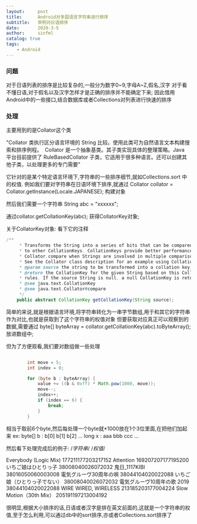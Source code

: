```yaml
---
layout:     post
title:      Android对多国语言字符串进行排序
subtitle:   举例对日语排序
date:       2020-3-5
author:     sinfml
catalog: true
tags:
    - Android
---
```


### 问题

对于日语列表的排序是比较复杂的,一般分为数字0~9,字母A~Z,假名,汉字
对于看不懂日语,对于假名以及汉字怎样才是正确的排序并不能确定下来;
因此借用Android中的一些接口,结合数据库或者Collections对列表进行快速的排序

### 处理

主要用到的是Collator这个类

"Collator 类执行区分语言环境的 String 比较。使用此类可为自然语言文本构建搜索和排序例程。 
Collator 是一个抽象基类。其子类实现具体的整理策略。Java 平台目前提供了 RuleBasedCollator 子类，它适用于很多种语言。还可以创建其他子类，以处理更多的专门需要"

它针对的是某个特定语言环境下,字符串的一些排序细节,就如Collections.sort 中的权值.
例如我们要对字符串在日语环境下排序,就通过 Collator collator = Collator.getInstance(Locale.JAPANESE); 构建对象

然后我们需要一个字符串 String abc = "xxxxxx";

通过collator.getCollationKey(abc); 获得CollatorKey对象;

关于CollatorKey对象: 看下它的注释

```Java
/**
     * Transforms the String into a series of bits that can be compared bitwise
     * to other CollationKeys. CollationKeys provide better performance than
     * Collator.compare when Strings are involved in multiple comparisons.
     * See the Collator class description for an example using CollationKeys.
     * @param source the string to be transformed into a collation key.
     * @return the CollationKey for the given String based on this Collator's collation
     * rules. If the source String is null, a null CollationKey is returned.
     * @see java.text.CollationKey
     * @see java.text.Collator#compare
     */
    public abstract CollationKey getCollationKey(String source);
```

简单的来说,就是根据语言环境,将字符串转化为一串字节数组,用于和其它的字符串作为对比,也就是获取到了这个字符串的权值对象
但要获取对应真正可以观察到的数据,需要通过 byte[] byteArray = collator.getCollationKey(abc).toByteArray(); 放进数组中;

但为了方便观看,我们要对数组做一些处理

```Java

        int move = 5;
        int index = 0;

        for (byte b : byteArray) {
            value += ((b & 0xff) * Math.pow(1000, move));
            move--;
            index++;
            if (index == 6) {
                break;
            }
        }

```
相当于取前6个byte,然后每处理一个byte就*1000放在1个3位里面,在把他们加起来
ex:
 byte[] b :      b[0] b[1] b[2] ...
 long   x :      aaa  bbb  ccc ...


然后看下处理完成后的例子:
/*字符串*/                                            /*权值*/       

Everybody (Logic Mix)                               177211177203217152
Attention                                           169207207177195200
いちご娘はひとりっ子                                  38008040026072032 
鬼日_1117KIBI                                         38016050060003008
電気グルーヴ30周年の唄                                38044104020022088
いちご娘（ひとりっ子でない）                          38008040026072032
電気グルーヴ10周年の歌 2019                           38044104020022088
WIRE WIRED, WIRELESS                                213185203177004224
Slow Motion（30th Mix）                             205191197213004192

很明显,根据大小排序的话,日语或者汉字是排在英文前面的,这就是一个字符串的权值,至于怎么利用,可以通过db中的sort排序,亦或者Collections.sort排序了

